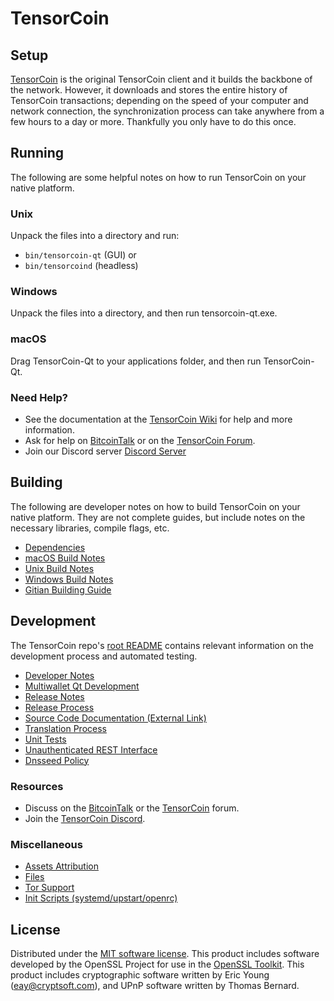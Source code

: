 TensorCoin
=============

Setup
---------------------
[TensorCoin](http://tensorcoin.org/wallet) is the original TensorCoin client and it builds the backbone of the network. However, it downloads and stores the entire history of TensorCoin transactions; depending on the speed of your computer and network connection, the synchronization process can take anywhere from a few hours to a day or more. Thankfully you only have to do this once.

Running
---------------------
The following are some helpful notes on how to run TensorCoin on your native platform.

### Unix

Unpack the files into a directory and run:

- `bin/tensorcoin-qt` (GUI) or
- `bin/tensorcoind` (headless)

### Windows

Unpack the files into a directory, and then run tensorcoin-qt.exe.

### macOS

Drag TensorCoin-Qt to your applications folder, and then run TensorCoin-Qt.

### Need Help?

* See the documentation at the [TensorCoin Wiki](https://github.com/tensor-services/TensorCoin/wiki)
for help and more information.
* Ask for help on [BitcoinTalk](https://bitcointalk.org/index.php?topic=1262920.0) or on the [TensorCoin Forum](http://forum.tensorcoin.org/).
* Join our Discord server [Discord Server](https://discord.tensorcoin.org)

Building
---------------------
The following are developer notes on how to build TensorCoin on your native platform. They are not complete guides, but include notes on the necessary libraries, compile flags, etc.

- [Dependencies](dependencies.md)
- [macOS Build Notes](build-osx.md)
- [Unix Build Notes](build-unix.md)
- [Windows Build Notes](build-windows.md)
- [Gitian Building Guide](gitian-building.md)

Development
---------------------
The TensorCoin repo's [root README](/README.md) contains relevant information on the development process and automated testing.

- [Developer Notes](developer-notes.md)
- [Multiwallet Qt Development](multiwallet-qt.md)
- [Release Notes](release-notes.md)
- [Release Process](release-process.md)
- [Source Code Documentation (External Link)](https://www.fuzzbawls.pw/tensorcoin/doxygen/)
- [Translation Process](translation_process.md)
- [Unit Tests](unit-tests.md)
- [Unauthenticated REST Interface](REST-interface.md)
- [Dnsseed Policy](dnsseed-policy.md)

### Resources
* Discuss on the [BitcoinTalk](https://bitcointalk.org/index.php?topic=1262920.0) or the [TensorCoin](http://forum.tensorcoin.org/) forum.
* Join the [TensorCoin Discord](https://discord.tensorcoin.org).

### Miscellaneous
- [Assets Attribution](assets-attribution.md)
- [Files](files.md)
- [Tor Support](tor.md)
- [Init Scripts (systemd/upstart/openrc)](init.md)

License
---------------------
Distributed under the [MIT software license](/COPYING).
This product includes software developed by the OpenSSL Project for use in the [OpenSSL Toolkit](https://www.openssl.org/). This product includes
cryptographic software written by Eric Young ([eay@cryptsoft.com](mailto:eay@cryptsoft.com)), and UPnP software written by Thomas Bernard.
